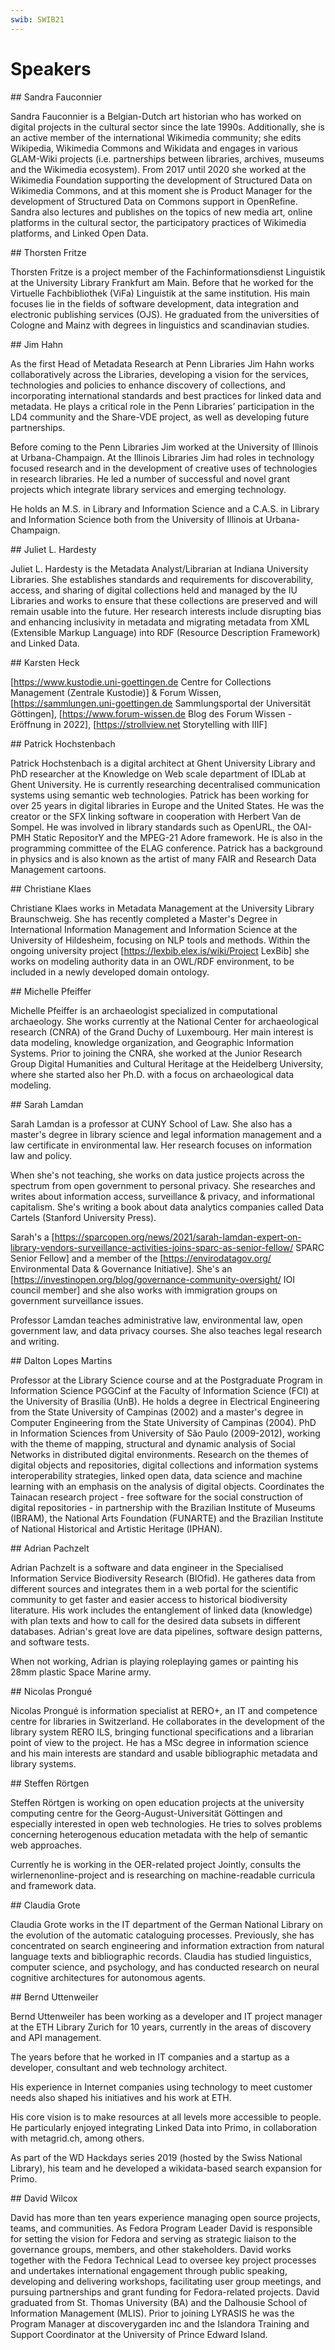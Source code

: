 ```yaml
---
swib: SWIB21
---
```


# Speakers


<div id="id_148ef154c5de9f9c295446a0f5240852d463c5da0258c1de0cdc638ceb88d849">
## Sandra Fauconnier

Sandra Fauconnier is a Belgian-Dutch art historian who has worked on digital projects in the cultural sector since the late 1990s. Additionally, she is an active member of the international Wikimedia community; she edits Wikipedia, Wikimedia Commons and Wikidata and engages in various GLAM-Wiki projects (i.e. partnerships between libraries, archives, museums and the Wikimedia ecosystem). From 2017 until 2020 she worked at the Wikimedia Foundation supporting the development of Structured Data on Wikimedia Commons, and at this moment she is Product Manager for the development of Structured Data on Commons support in OpenRefine. Sandra also lectures and publishes on the topics of new media art, online platforms in the cultural sector, the participatory practices of Wikimedia platforms, and Linked Open Data.

</div>

<div id="id_90d3e1d78d89823dbb4f813ab83998e7e6ac9337c55421a0ba78de5175b6bade">
## Thorsten Fritze

Thorsten Fritze is a project member of the Fachinformationsdienst Linguistik at the University Library Frankfurt am Main. Before that he worked for the Virtuelle Fachbibliothek (ViFa) Linguistik at the same institution. His main focuses lie in the fields of software development, data integration and electronic publishing services (OJS). He graduated from the universities of Cologne and Mainz with degrees in linguistics and scandinavian studies.

</div>

<div id="id_734432ffbec6a5c0013f2ccd1eb2206543eeb30a22353b7e581a8306b980820b">
## Jim Hahn

As the first Head of Metadata Research at Penn Libraries Jim Hahn works collaboratively across the Libraries, developing a vision for the services, technologies and policies to enhance discovery of collections, and incorporating international standards and best practices for linked data and metadata. He plays a critical role in the Penn Libraries’ participation in the LD4 community and the Share-VDE project, as well as developing future partnerships.

Before coming to the Penn Libraries Jim worked at the University of Illinois at Urbana-Champaign. At the Illinois Libraries Jim had roles in technology focused research and in the development of creative uses of technologies in research libraries. He led a number of successful and novel grant projects which integrate library services and emerging technology.

He holds an M.S. in Library and Information Science and a C.A.S. in Library and Information Science both from the University of Illinois at Urbana-Champaign.

</div>

<div id="id_c6e48c5e5fc946378c9aa2385710bea3ceb1ba9467941a0cbd2e1d972cf24d5c">
## Juliet L. Hardesty

Juliet L. Hardesty is the Metadata Analyst/Librarian at Indiana University Libraries. She establishes standards and requirements for discoverability, access, and sharing of digital collections held and managed by the IU Libraries and works to ensure that these collections are preserved and will remain usable into the future. Her research interests include disrupting bias and enhancing inclusivity in metadata and migrating metadata from XML (Extensible Markup Language) into RDF (Resource Description Framework) and Linked Data.

</div>

<div id="id_3dfd0c72e0671395b1a44c2dc38ac405b92b9f594d48897b0df36ac2fae2cdbf">
## Karsten Heck

[https://www.kustodie.uni-goettingen.de Centre for Collections Management (Zentrale Kustodie)] & Forum Wissen, [https://sammlungen.uni-goettingen.de Sammlungsportal der Universität Göttingen], [https://www.forum-wissen.de Blog des Forum Wissen - Eröffnung in 2022], [https://strollview.net Storytelling with IIIF]



</div>

<div id="id_b7192fa1782e788b65627b3c255cf94bd047851526b6f32993ac4553e6ff2f7c">
## Patrick Hochstenbach

Patrick Hochstenbach is a digital architect at Ghent University Library and PhD researcher at the Knowledge on Web scale department of IDLab at Ghent University. He is currently researching decentralised communication systems using semantic web technologies. Patrick has been working for over 25 years in digital libraries in Europe and the United States. He was the creator or the SFX linking software in cooperation with Herbert Van de Sompel. He was involved in library standards such as OpenURL, the OAI-PMH Static RepositorY and the MPEG-21 Adore framework. He is also in the programming committee of the ELAG conference. Patrick has a background in physics and is also known as the artist of many FAIR and Research Data Management cartoons.

</div>

<div id="id_6d7793b744e71ed4e6d5c7861286164aaa952eb770d1dd8d5400502851174116">
## Christiane Klaes

Christiane Klaes works in Metadata Management at the University Library Braunschweig. She has recently completed a Master's Degree in International Information Management and Information Science at the University of Hildesheim, focusing on NLP tools and methods. Within the ongoing university project [https://lexbib.elex.is/wiki/Project LexBib] she works on modeling authority data in an OWL/RDF environment, to be included in a newly developed domain ontology.

</div>

<div id="id_21c364cd251715df55e851513baf61a831a62319d196843a73125e6ff98b7759">
## Michelle Pfeiffer

Michelle Pfeiffer is an archaeologist specialized in computational archaeology. She works currently at the National Center for archaeological research (CNRA) of the Grand Duchy of Luxembourg. Her main interest is data modeling, knowledge organization, and Geographic Information Systems. Prior to joining the CNRA, she worked at the Junior Research Group Digital Humanities and Cultural Heritage at the Heidelberg University, where she started also her Ph.D. with a focus on archaeological data modeling.

</div>

<div id="id_2dbc75e1521eb6b5f226810db401afa68620914ad875c5d835bec6198f02ae1d">
## Sarah Lamdan

Sarah Lamdan is a professor at CUNY School of Law. She also has a master's degree in library science and legal information management and a law certificate in environmental law. Her research focuses on information law and policy.

When she's not teaching, she works on data justice projects across the spectrum from open government to personal privacy. She researches and writes about information access, surveillance & privacy, and informational capitalism. She's writing a book about data analytics companies called Data Cartels (Stanford University Press).

Sarah's a [https://sparcopen.org/news/2021/sarah-lamdan-expert-on-library-vendors-surveillance-activities-joins-sparc-as-senior-fellow/ SPARC Senior Fellow] and a member of the [https://envirodatagov.org/ Environmental Data & Governance Initiative]. She's an [https://investinopen.org/blog/governance-community-oversight/ IOI council member] and she also works with immigration groups on government surveillance issues.

P​rofessor Lamdan teaches administrative law, environmental law, open government law, and data privacy courses. She also teaches legal research and writing. 

</div>

<div id="id_94025c7bc65f9b6d82b867ade92f60f883c37559b83e3aa4e5b44b0665df3498">
## Dalton Lopes Martins

Professor at the Library Science course and at the Postgraduate Program in Information Science PGGCinf at the Faculty of Information Science (FCI) at the University of Brasília (UnB). He holds a degree in Electrical Engineering from the State University of Campinas (2002) and a master's degree in Computer Engineering from the State University of Campinas (2004). PhD in Information Sciences from University of São Paulo (2009-2012), working with the theme of mapping, structural and dynamic analysis of Social Networks in distributed digital environments. Research on the themes of digital objects and repositories, digital collections and information systems interoperability strategies, linked open data, data science and machine learning with an emphasis on the analysis of digital objects. Coordinates the Tainacan research project - free software for the social construction of digital repositories - in partnership with the Brazilian Institute of Museums (IBRAM), the National Arts Foundation (FUNARTE) and the Brazilian Institute of National Historical and Artistic Heritage (IPHAN).

</div>

<div id="id_0a5ab326ba62db9c59a5a1b3fcfdf971f33d796fea636b7bb8633493af8b8f35">
## Adrian Pachzelt

Adrian Pachzelt is a software and data engineer in the Specialised Information Service Biodiversity Research (BIOfid). He gatheres data from different sources and integrates them in a web portal for the scientific community to get faster and easier access to historical biodiversity literature. His work includes the entanglement of linked data (knowledge) with plan texts and how to call for the desired data subsets in different databases. Adrian's great love are data pipelines, software design patterns, and software tests.

When not working, Adrian is playing roleplaying games or painting his 28mm plastic Space Marine army.

</div>

<div id="id_6f1b769f74f8338558f0951c10cd8617499d278713931f50c4cd21746c28212c">
## Nicolas Prongué

Nicolas Prongué is information specialist at RERO+, an IT and competence centre for libraries in Switzerland. He collaborates in the development of the library system RERO ILS, bringing functional specifications and a librarian point of view to the project. He has a MSc degree in information science and his main interests are standard and usable bibliographic metadata and library systems.

</div>

<div id="id_836c7ca3cc07133fe54a15df481d511dbd749fc84ad24c12b8c71ddd638d1b1c">
## Steffen Rörtgen

Steffen Rörtgen is working on open education projects at the university computing centre for the Georg-August-Universität Göttingen and especially interested in open web technologies. He tries to solves problems concerning heterogenous education metadata with the help of semantic web approaches.

Currently he is working in the OER-related project Jointly, consults the wirlernenonline-project and is researching on machine-readable curricula and framework data.

</div>

<div id="id_799122fde7c3947673eb88e30154f92de74d9d7e504d5506adc864e02285a070">
## Claudia Grote

Claudia Grote works in the IT department of the German National Library on the evolution of the automatic cataloguing processes. Previously, she has concentrated on search engineering and information extraction from natural language texts and bibliographic records. Claudia has studied linguistics, computer science, and psychology, and has conducted research on neural cognitive architectures for autonomous agents.

</div>

<div id="id_f834958450defd45bd5933dfbee66ccdc502a0d42249c3daa8484bf50f2103fe">
## Bernd Uttenweiler

Bernd Uttenweiler has been working as a developer and IT project manager at the ETH Library Zurich for 10 years, currently in the areas of discovery and API management.

The years before that he worked in IT companies and a startup as a developer, consultant and web technology architect.

His experience in Internet companies using technology to meet customer needs also shaped his initiatives and his work at ETH.

His core vision is to make resources at all levels more accessible to people. He particularly enjoyed integrating Linked Data into Primo, in collaboration with metagrid.ch, among others.

As part of the WD Hackdays series 2019 (hosted by the Swiss National Library), his team and he developed a wikidata-based search expansion for Primo.



</div>

<div id="id_99e652d28505619262bb801a1f9ee39668f96960667e7da3ab9c51daed5d368a">
## David Wilcox

David has more than ten years experience managing open source projects, teams, and communities. As Fedora Program Leader David is responsible for setting the vision for Fedora and serving as strategic liaison to the governance groups, members, and other stakeholders. David works together with the Fedora Technical Lead to oversee key project processes and undertakes international engagement through public speaking, developing and delivering workshops, facilitating user group meetings, and pursuing partnerships and grant funding for Fedora-related projects. David graduated from St. Thomas University (BA) and the Dalhousie School of Information Management (MLIS). Prior to joining LYRASIS he was the Program Manager at discoverygarden inc and the Islandora Training and Support Coordinator at the University of Prince Edward Island.

</div>

